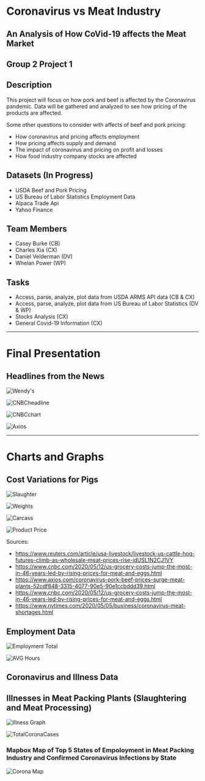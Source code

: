 # Coronavirus vs Meat Industry
## An Analysis of How CoVid-19 affects the Meat Market
## Group 2 Project 1

## Description
This project will focus on how pork and beef is affected by the Coronavirus pandemic. Data will be gathered and analyzed to see how pricing of the products are affected.

Some other questions to consider with affects of beef and pork pricing:
- How coronavirus and pricing affects employment
- How pricing affects supply and demand
- The impact of coronavirus and pricing on profit and losses
- How food industry company stocks are affected

## Datasets (In Progress)
- USDA Beef and Pork Pricing
- US Bureau of Labor Statistics Employment Data
- Alpaca Trade Api
- Yahoo Finance

## Team Members
- Casey Burke (CB)
- Charles Xia (CX)
- Daniel Velderman (DV)
- Whelan Power (WP)

## Tasks
- Access, parse, analyze, plot data from USDA ARMS API data (CB & CX)
- Access, parse, analyze, plot data from US Bureau of Labor Statistics (DV & WP)
- Stocks Analysis (CX)
- General Covid-19 Information (CX)


---
# Final Presentation

## Headlines from the News
![Wendy's](\Images\wendys_headline.PNG)

![CNBCheadline](\Images\cnbc_headline_grocery.PNG)

![CNBCchart](\Images\cnbc_headline_chart.PNG)

![Axios](\Images\axios_porkandbeef.PNG)

---
# Charts and Graphs

## Cost Variations for Pigs
![Slaughter](./Images/slaughter_image.png)

![Weights](./Images/weight_image.png)

![Carcass](./Images/carcass_price_image.png)

![Product Price](./Images/product_price_image.png)

Sources:
- https://www.reuters.com/article/usa-livestock/livestock-us-cattle-hog-futures-climb-as-wholesale-meat-prices-rise-idUSL1N2CJ1VY
- https://www.cnbc.com/2020/05/12/us-grocery-costs-jump-the-most-in-46-years-led-by-rising-prices-for-meat-and-eggs.html
- https://www.axios.com/coronavirus-pork-beef-prices-surge-meat-plants-52cdf848-3315-4077-90e5-90e1ccbddd39.html
- https://www.cnbc.com/2020/05/12/us-grocery-costs-jump-the-most-in-46-years-led-by-rising-prices-for-meat-and-eggs.html
- https://www.nytimes.com/2020/05/05/business/coronavirus-meat-shortages.html

## Employment Data

![Employment Total](./Images/employees_animal_slaughtering.png)

![AVG Hours](./Images/average_weekly_hours.png)

## Coronavirus and Illness Data

## Illnesses in Meat Packing Plants (Slaughtering and Meat Processing)
![Illness Graph](/Images/illness_graph.png)

![TotalCoronaCases](./Images/total_coronavirus_cases_us.png)

### Mapbox Map of Top 5 States of Empoloyment in Meat Packing Industry and Confirmed Coronavirus Infections by State
![Corona Map](./Images\/coronavirus_map.PNG)